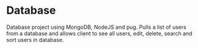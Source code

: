 # Database

Database project using MongoDB, NodeJS and pug. Pulls a list of users from a database and allows client to see all users, edit, delete, search and sort users in database.
